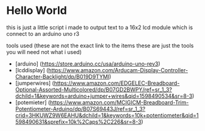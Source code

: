 # Hello World

this is just a little script i made to output text to a 16x2 lcd module which is connect to an arduino uno r3

tools used (these are not the exact link to the items these are just the tools you will need not what i used)

- [arduino] (https://store.arduino.cc/usa/arduino-uno-rev3)
- [lcddisplay] (https://www.amazon.com/Arducam-Display-Controller-Character-Backlight/dp/B019D9TYMI)
- [jumperwires] (https://www.amazon.com/EDGELEC-Breadboard-Optional-Assorted-Multicolored/dp/B07GD2BWPY/ref=sr_1_3?dchild=1&keywords=arduino+jumper+wires&qid=1598490534&sr=8-3)
- [potemieter] (https://www.amazon.com/MCIGICM-Breadboard-Trim-Potentiometer-Arduino/dp/B07S69443J/ref=sr_1_3?crid=3HKUWZ9W6EAHU&dchild=1&keywords=10k+potentiometer&qid=1598490631&sprefix=10k%2Caps%2C226&sr=8-3)
